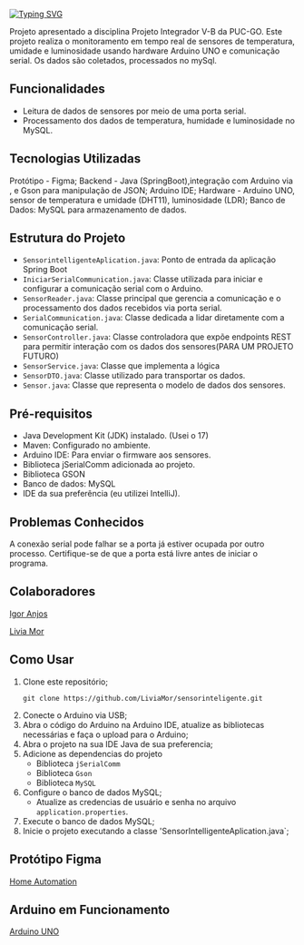 [![Typing SVG](https://readme-typing-svg.demolab.com?font=Fira+Code&size=28&pause=1000&width=435&lines=Sensor+Inteligente)](https://git.io/typing-svg)

Projeto apresentado a disciplina Projeto Integrador V-B da PUC-GO.
Este projeto realiza o monitoramento em tempo real de sensores de temperatura, umidade e luminosidade usando hardware
Arduino UNO e comunicação serial. Os dados são coletados, processados no mySql.

## Funcionalidades

* Leitura de dados de sensores por meio de uma porta serial.
* Processamento dos dados de temperatura, humidade e luminosidade no MySQL.

## Tecnologias Utilizadas

Protótipo - Figma;
Backend - Java (SpringBoot),integração com Arduino via , e Gson para manipulação de JSON;
Arduino IDE;
Hardware - Arduino UNO, sensor de temperatura e umidade (DHT11), luminosidade (LDR);
Banco de Dados: MySQL para armazenamento de dados.

## Estrutura do Projeto

* `SensorintelligenteAplication.java`: Ponto de entrada da aplicação Spring Boot
* `IniciarSerialCommunication.java`: Classe utilizada para iniciar e configurar a comunicação serial com o Arduino.
* `SensorReader.java`:  Classe principal que gerencia a comunicação e o processamento dos dados recebidos via porta
  serial.
* `SerialCommunication.java`: Classe dedicada a lidar diretamente com a comunicação serial.
* `SensorController.java`: Classe controladora que expõe endpoints REST para permitir interação com os dados dos
  sensores(PARA UM PROJETO FUTURO)
* `SensorService.java`: Classe que implementa a lógica
* `SensorDTO.java`: Classe utilizado para transportar os dados.
* `Sensor.java`: Classe que representa o modelo de dados dos sensores.

## Pré-requisitos

* Java Development Kit (JDK) instalado. (Usei o 17)
* Maven: Configurado no ambiente.
* Arduino IDE: Para enviar o firmware aos sensores.
* Biblioteca jSerialComm adicionada ao projeto.
* Biblioteca GSON
* Banco de dados: MySQL
* IDE da sua preferência (eu utilizei IntelliJ).

## Problemas Conhecidos

A conexão serial pode falhar se a porta já estiver ocupada por outro processo. Certifique-se de que a porta está livre
antes de iniciar o programa.

## Colaboradores

[Igor Anjos](https://github.com/IgorcAnjos)

[Livia Mor]( https://github.com/LiviaMor)

## Como Usar

1. Clone este repositório;
   ``` language
   git clone https://github.com/LiviaMor/sensorinteligente.git
   ``` 
2. Conecte o Arduino via USB;
3. Abra o código do Arduino na Arduino IDE, atualize as bibliotecas necessárias e faça o upload para o Arduino;
4. Abra o projeto na sua IDE Java de sua preferencia;
5. Adicione as dependencias do projeto
    * Biblioteca `jSerialComm`
    * Biblioteca `Gson`
    * Biblioteca `MySQL`
6. Configure o banco de dados MySQL;
    * Atualize as credencias de usuário e senha no arquivo `application.properties`.
7. Execute o banco de dados MySQL;
8. Inicie o projeto executando a classe 'SensorIntelligenteAplication.java`;

## Protótipo Figma
[Home Automation](https://www.figma.com/design/XxyYvZyptC2WBfPxRKlLbJ/Untitled?node-id=0-1&m=dev&t=Pz4EOUMBZ6WTDeGF-1)
## Arduino em Funcionamento
[Arduino UNO](https://www.canva.com/design/DAGjHgMkeaA/iZ6W3eBxhJGXq3_Xgla_GQ/watch)
